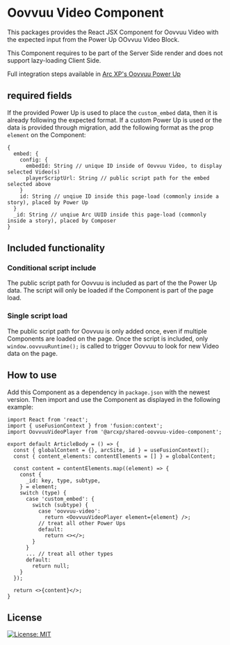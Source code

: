 # Oovvuu Video Component
This packages provides the React JSX Component for Oovvuu Video with the expected input from the Power Up OOvvuu Video Block.

This Component requires to be part of the Server Side render and does not support lazy-loading Client Side.

Full integration steps available in [Arc XP's Oovvuu Power Up](https://docs.arcxp.com/alc/en/arc-xp-s-oovvuu-power-up?sys_kb_id=9e662a7c474abd10eee38788436d430f&id=kb_article_view&sysparm_rank=2&sysparm_tsqueryId=fab355f587ce3110637f315d0ebb3588)

## required fields
If the provided Power Up is used to place the `custom_embed` data, then it is already following the expected format. If a custom Power Up is used or the data is provided through migration, add the following format as the prop `element` on the Component:

```
{
  embed: {
    config: {
      embedId: String // unique ID inside of Oovvuu Video, to display selected Video(s)
      playerScriptUrl: String // public script path for the embed selected above
    }
    id: String // unqiue ID inside this page-load (commonly inside a story), placed by Power Up
  }
  _id: String // unqiue Arc UUID inside this page-load (commonly inside a story), placed by Composer
}
```
## Included functionality

### Conditional script include
The public script path for Oovvuu is included as part of the the Power Up data. The script will only be loaded if the Component is part of the page load.

### Single script load
The public script path for Oovvuu is only added once, even if multiple Components are loaded on the page. Once the script is included, only `window.oovvuuRuntime();` is called to trigger Oovvuu to look for new Video data on the page.

## How to use
Add this Component as a dependency in `package.json` with the newest version. Then import and use the Component as displayed in the following example: 

```
import React from 'react';
import { useFusionContext } from 'fusion:context';
import OovvuuVideoPlayer from '@arcxp/shared-oovvuu-video-component';

export default ArticleBody = () => {
  const { globalContent = {}, arcSite, id } = useFusionContext();
  const { content_elements: contentElements = [] } = globalContent;

  const content = contentElements.map((element) => {
    const {
      _id: key, type, subtype,
    } = element;
    switch (type) {
      case 'custom_embed': {
        switch (subtype) {
          case 'oovvuu-video':
            return <OovvuuVideoPlayer element={element} />;
          // treat all other Power Ups
          default:
            return <></>;
        }
      }
      ... // treat all other types
      default:
        return null;
    }
  });

  return <>{content}</>;
}
```

## License
[![License: MIT](https://img.shields.io/badge/License-MIT-yellow.svg)](https://opensource.org/licenses/MIT)
